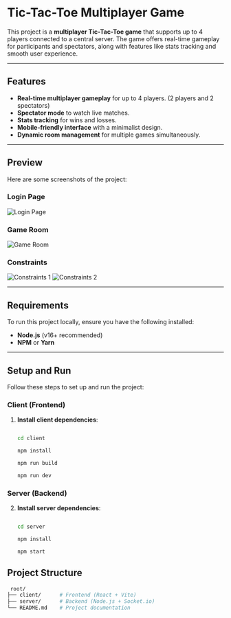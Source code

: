 # Tic-Tac-Toe Multiplayer Game

This project is a **multiplayer Tic-Tac-Toe game** that supports up to 4 players connected to a central server. The game offers real-time gameplay for participants and spectators, along with features like stats tracking and smooth user experience.

---

## Features

- **Real-time multiplayer gameplay** for up to 4 players. (2 players and 2 spectators)
- **Spectator mode** to watch live matches.
- **Stats tracking** for wins and losses.
- **Mobile-friendly interface** with a minimalist design.
- **Dynamic room management** for multiple games simultaneously.

---

## Preview

Here are some screenshots of the project:

### Login Page
<img src="https://github.com/user-attachments/assets/8fc2c1b9-98ed-4005-a859-a0487a240564" alt="Login Page" />

### Game Room
<img src="https://github.com/user-attachments/assets/c67db50b-6412-4292-9103-456ec1ca33d8" alt="Game Room" />

### Constraints
<img src="https://github.com/user-attachments/assets/dbe77ef4-1699-4f12-b0d5-5d5fe965b3e2" alt="Constraints 1" />
<img src="https://github.com/user-attachments/assets/49153550-9ba1-47b9-8d82-3f95fa6f7671" alt="Constraints 2" />



---

## Requirements

To run this project locally, ensure you have the following installed:

- **Node.js** (v16+ recommended)  
- **NPM** or **Yarn**

---

## Setup and Run

Follow these steps to set up and run the project:


### Client (Frontend)

1. **Install client dependencies**:
   ```bash

   cd client
   
   npm install

   npm run build

   npm run dev
### Server (Backend)

2. **Install server dependencies**:
   ```bash

   cd server
   
   npm install

   npm start
   
## Project Structure
  ```bash
   root/
├── client/      # Frontend (React + Vite)
├── server/      # Backend (Node.js + Socket.io)
└── README.md    # Project documentation

